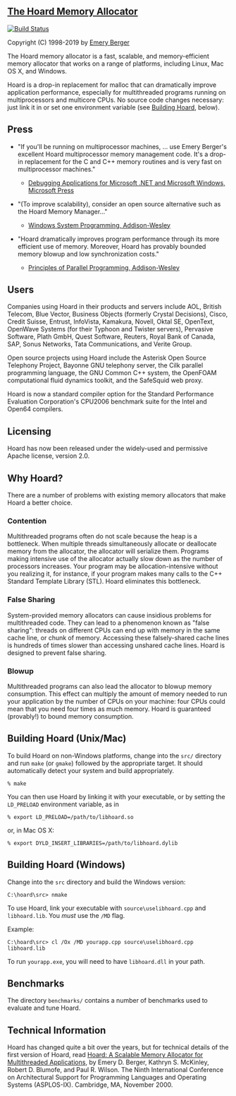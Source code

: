 
[The Hoard Memory Allocator](http://www.hoard.org)
--------------------------

[![Build Status](https://travis-ci.org/emeryberger/Hoard.svg?branch=master)](https://travis-ci.org/emeryberger/Hoard)

Copyright (C) 1998-2019 by [Emery Berger](http://www.emeryberger.org)

The Hoard memory allocator is a fast, scalable, and memory-efficient
memory allocator that works on a range of platforms, including Linux,
Mac OS X, and Windows.

Hoard is a drop-in replacement for malloc that can dramatically
improve application performance, especially for multithreaded programs
running on multiprocessors and multicore CPUs. No source code changes
necessary: just link it in or set one environment variable (see
[Building Hoard](#building-hoard-unixmac), below).

Press
-----

*   "If you'll be running on multiprocessor machines, ... use Emery
Berger's excellent Hoard multiprocessor memory management code. It's a
drop-in replacement for the C and C++ memory routines and is very fast
on multiprocessor machines."

    * [Debugging Applications for Microsoft .NET and Microsoft Windows, Microsoft Press](http://www.microsoft.com/mspress/books/5822.aspx)

*   "(To improve scalability), consider an open source alternative such as
the Hoard Memory Manager..."

    * [Windows System Programming, Addison-Wesley](http://www.amazon.com/Windows-Programming-Addison-Wesley-Microsoft-Technology/dp/0321657748/)

*   "Hoard dramatically improves program performance through its more
efficient use of memory. Moreover, Hoard has provably bounded memory
blowup and low synchronization costs."

    * [Principles of Parallel Programming, Addison-Wesley](http://www.amazon.com/Principles-Parallel-Programming-Calvin-Lin/dp/0321487907/)

Users
-----

Companies using Hoard in their products and servers include AOL,
British Telecom, Blue Vector, Business Objects (formerly Crystal
Decisions), Cisco, Credit Suisse, Entrust, InfoVista, Kamakura,
Novell, Oktal SE, OpenText, OpenWave Systems (for their Typhoon and
Twister servers), Pervasive Software, Plath GmbH, Quest Software,
Reuters, Royal Bank of Canada, SAP, Sonus Networks, Tata
Communications, and Verite Group.

Open source projects using Hoard include the Asterisk Open Source
Telephony Project, Bayonne GNU telephony server, the Cilk parallel
programming language, the GNU Common C++ system, the OpenFOAM
computational fluid dynamics toolkit, and the SafeSquid web proxy.

Hoard is now a standard compiler option for the Standard Performance
Evaluation Corporation's CPU2006 benchmark suite for the Intel and
Open64 compilers.

Licensing
---------

Hoard has now been released under the widely-used and permissive
Apache license, version 2.0.


Why Hoard?
----------

There are a number of problems with existing memory allocators that
make Hoard a better choice.

### Contention ###


Multithreaded programs often do not scale because the heap is a
bottleneck. When multiple threads simultaneously allocate or
deallocate memory from the allocator, the allocator will serialize
them. Programs making intensive use of the allocator actually slow
down as the number of processors increases. Your program may be
allocation-intensive without you realizing it, for instance, if your
program makes many calls to the C++ Standard Template Library (STL). Hoard eliminates this bottleneck.

### False Sharing ###

System-provided memory allocators can cause insidious problems for multithreaded code. They can
lead to a phenomenon known as "false sharing": threads on different CPUs
can end up with memory in the same cache line, or chunk of
memory. Accessing these falsely-shared cache lines is hundreds of
times slower than accessing unshared cache lines. Hoard is designed to prevent false sharing.

### Blowup ###

Multithreaded programs can also lead the allocator to blowup memory
consumption. This effect can multiply the amount of memory needed to
run your application by the number of CPUs on your machine: four CPUs
could mean that you need four times as much memory. Hoard is guaranteed (provably!) to bound memory consumption.


Building Hoard (Unix/Mac)
-------------------------

To build Hoard on non-Windows platforms, change into the `src/`
directory and run `make` (or `gmake`) followed by the appropriate
target. It should automatically detect your system and build
appropriately.

	% make

You can then use Hoard by linking it with your executable, or
by setting the `LD_PRELOAD` environment variable, as in

	% export LD_PRELOAD=/path/to/libhoard.so

or, in Mac OS X:

	% export DYLD_INSERT_LIBRARIES=/path/to/libhoard.dylib

Building Hoard (Windows)
------------------------

Change into the `src` directory and build the Windows version:

	C:\hoard\src> nmake

To use Hoard, link your executable with `source\uselibhoard.cpp` and `libhoard.lib`.
You *must* use the `/MD` flag.

Example:

	C:\hoard\src> cl /Ox /MD yourapp.cpp source\uselibhoard.cpp libhoard.lib

To run `yourapp.exe`, you will need to have `libhoard.dll` in your path.


Benchmarks
----------

The directory `benchmarks/` contains a number of benchmarks used to
evaluate and tune Hoard.


Technical Information
---------------------

Hoard has changed quite a bit over the years, but for technical details of the first version of Hoard, read [Hoard: A
Scalable Memory Allocator for Multithreaded Applications](http://dl.acm.org/citation.cfm?id=379232),
by Emery D. Berger, Kathryn S. McKinley, Robert D. Blumofe, and Paul
R. Wilson. The Ninth International Conference on Architectural Support
for Programming Languages and Operating Systems
(ASPLOS-IX). Cambridge, MA, November 2000.

